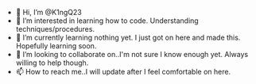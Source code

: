 - 👋 Hi, I’m @K1ngQ23
- 👀 I’m interested in learning how to code. Understanding techniques/procedures.
- 🌱 I’m currently learning nothing yet. I just got on here and made this. Hopefully learning soon.
- 💞️ I’m looking to collaborate on..I'm not sure I know enough yet. Always willing to help though.
- 📫 How to reach me..I will update after I feel comfortable on here.

<!---
K1ngQ23/K1ngQ23 is a ✨ special ✨ repository because its `README.md` (this file) appears on your GitHub profile.
You can click the Preview link to take a look at your changes.
--->
